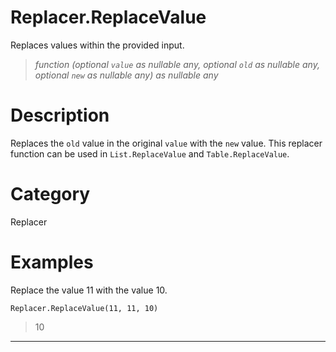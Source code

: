 # Replacer.ReplaceValue
Replaces values within the provided input.
> _function (optional <code>value</code> as nullable any, optional <code>old</code> as nullable any, optional <code>new</code> as nullable any) as nullable any_

# Description 
Replaces the <code>old</code> value in the original <code>value</code> with the <code>new</code> value. This replacer function can be used in <code>List.ReplaceValue</code> and <code>Table.ReplaceValue</code>.
# Category 
Replacer
# Examples 
Replace the value 11 with the value 10.
```
Replacer.ReplaceValue(11, 11, 10)
```
> 10
***
